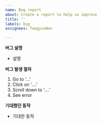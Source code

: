 ```yaml
---
name: Bug report
about: Create a report to help us improve
title: ''
labels: bug
assignees: TaegyunWoo

---
```


**버그 설명**
- 설명

**버그 발생 절차**
1. Go to '...'
2. Click on '....'
3. Scroll down to '....'
4. See error

**기대했던 동작**
- 기대한 동작
